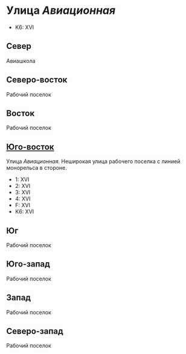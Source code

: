 # Улица *Авиационная*

* K6:   XVI

## Север

Авиашкола

## Северо-восток

Рабочий поселок

## Восток

Рабочий поселок

## [Юго-восток](./520040.md)

Улица *Авиационная*.
Неширокая улица рабочего поселка с линией монорельса в стороне.

* 1:    XVI
* 2:    XVI
* 3:    XVI
* 4:    XVI
* F:    XVI
* K6:   XVI

## Юг

Рабочий поселок

## Юго-запад

Рабочий поселок

## Запад

Рабочий поселок

## Северо-запад

Рабочий поселок
